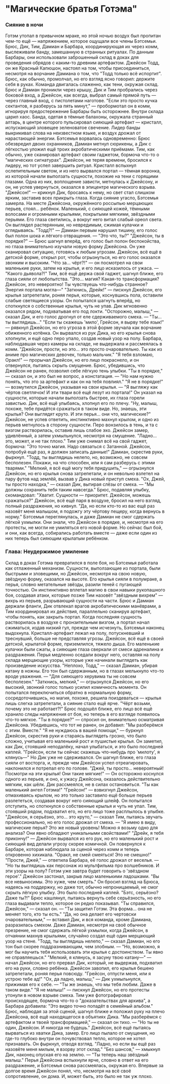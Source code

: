 # "Магические братья Готэма"
### Сияние в ночи
Готэм утопал в привычном мраке, но этой ночью воздух был пропитан чем-то ещё — напряжением, которое ощущали все члены Бэтсемьи. Брюс, Дик, Тим, Дамиан и Барбара, координирующая их через комм, выслеживали банду, замешанную в странных ритуалах. По данным Барбары, они использовали заброшенный склад в доках для проведения обрядов с каким-то древним артефактом. Джейсон Тодд, он же Красный Капюшон, настоял на том, чтобы присоединиться, несмотря на ворчание Дамиана о том, что "Тодд только всё испортит". Брюс, как обычно, промолчал, но его взгляд ясно говорил: держите себя в руках.
Команда двигалась слаженно, как тени, окружая склад. Брюс и Дамиан проникли через крышу, Дик и Тим пробрались через боковой вход, а Джейсон, как всегда, выбрал самый прямой путь — через главный вход, с пистолетами наготове. "Если это просто кучка сектантов, я разберусь за пять минут," — пробормотал он в комм, игнорируя предостережение Барбары быть осторожнее.
Внутри склада царил хаос. Банда, одетая в тёмные балахоны, окружала странный алтарь, в центре которого пульсировал сияющий артефакт — кристалл, испускающий зловещее зеленоватое свечение. Лидер банды выкрикивал слова на неизвестном языке, и воздух дрожал от нарастающей энергии. Бэтсемья ворвалась одновременно: Брюс обезвредил двоих охранников, Дамиан метнул сюрикены, а Дик с лёгкостью уложил ещё троих акробатическими приёмами. Тим, как обычно, уже сканировал артефакт своим гаджетом, бормоча что-то о "магических сигнатурах".
Джейсон, не теряя времени, бросился к лидеру, но тот успел завершить ритуал. Кристалл вспыхнул ослепительным светом, и из него вырвался портал — тёмная воронка, из которой начали выползать сущности, похожие на тени с горящими глазами. Одна из них, воплощение зависти, метнулась к Джейсону, и он, не успев увернуться, оказался в эпицентре магического взрыва.
"Джейсон!" — крикнул Дик, бросаясь к нему, но свет стал слишком ярким, заставив всех прикрыть глаза. Когда сияние угасло, Бэтсемья замерла. На месте Джейсона, окружённого россыпью мерцающих перьев, стоял… ребёнок. Маленький, с сияющей кожей, тёмными волосами и огромными крыльями, покрытыми мягкими, звёздными перьями. Его глаза светились, а вокруг него витал слабый ореол света. Он выглядел растерянным, но невредимым, сжимая кулачки и оглядываясь.
"Тодд?!" — Дамиан первым нарушил тишину, его голос был полон шока и лёгкого отвращения. — "Это что, ты?"
"Джейсон, ты в порядке?" — Брюс шагнул вперёд, его голос был полон беспокойства, но глаза внимательно изучали новую форму Джейсона. Он уже сканировал ситуацию, готовясь к любым угрозам.
Джейсон, всё ещё в детской форме, открыл рот, чтобы огрызнуться, но его голос оказался звонким и высоким. "Что за… чёрт?!" — он посмотрел на свои маленькие руки, затем на крылья, и его лицо исказилось от ужаса. — "Какого дьявола?!"
Тим, всё ещё держа свой гаджет, шагнул ближе, его глаза сияли от любопытства. "Это… магия? Какая-то трансформация? Джейсон, это невероятно! Ты чувствуешь что-нибудь странное? Энергия портала могла—"
"Заткнись, Дрейк!" — пискнул Джейсон, его крылья затрепетали, роняя перья, которые, коснувшись пола, оставили слабые светящиеся узоры. Он попытался шагнуть вперёд, но споткнулся о собственные крылья, чуть не упав. Дик мгновенно оказался рядом, подхватывая его под локти.
"Осторожно, малыш," — сказал Дик, и его голос дрогнул от еле сдерживаемого смеха. — "Ты… ты выглядишь…"
"Если ты скажешь 'мило', Грейсон, я вырву тебе язык!" — рявкнул Джейсон, но его угроза в этой форме звучала как ворчание обиженного котёнка. Он вырвался из рук Дика, но его крылья снова хлопнули, и ещё одно перо упало, создав новый узор на полу.
Барбара, наблюдавшая через камеры на складе, не выдержала и рассмеялась в комм. "Джейсон, прости, но это… это просто очаровательно. Ты как из аниме про магических девочек, только мальчик."
"Я тебя взломаю, Оракл!" — прорычал Джейсон, но его лицо покраснело, и он отвернулся, пытаясь скрыть смущение.
Брюс, убедившись, что Джейсон не ранен, позволил себе лёгкую тень улыбки. "Ты в порядке," — сказал он, и это был не вопрос, а констатация. — "Но нам нужно понять, что это за артефакт и как он на тебя повлиял."
"Я не в порядке!" — возмутился Джейсон, указывая на свои крылья. — "Я выгляжу как чёртов светлячок! И эти твари всё ещё лезут из портала!" Он указал на сущности, которые начали выползать быстрее, их глаза горели завистью.
Дик, всё ещё улыбаясь, хлопнул его по плечу. "Ну, малыш, похоже, тебе придётся сражаться в таком виде. Но, знаешь, эти крылья? Они выглядят круто. И эти перья… они что, магические?"
Джейсон, не успев ответить, инстинктивно махнул крылом, и одно из перьев метнулось в сторону сущности. Перо вонзилось в тень, и та с визгом растворилась, оставив лишь слабое эхо. Джейсон замер, удивлённый, а затем ухмыльнулся, несмотря на смущение. "Ладно… это, может, и не так плохо."
Тим уже снимал всё на свой гаджет, бормоча: "Это точно магия. Надо связаться с Затанной. Джейсон, попробуй ещё раз, я должен записать данные!"
Дамиан, скрестив руки, фыркнул. "Тодд, ты выглядишь нелепо, но, возможно, не совсем бесполезен. Покажи, на что способен, или я сам разберусь с этими тварями."
"Мелкий, я всё ещё могу тебя придушить," — огрызнулся Джейсон, но его крылья снова затрепетали, и он невольно взлетел на пару футов над землёй, вызвав у Дика новый приступ смеха.
"Ох, Джей, ты просто находка," — сказал Дик, вытирая слёзы от смеха. — "Мы должны сохранить тебя таким навсегда."
Брюс, подавляя улыбку, скомандовал: "Хватит. Сущности — приоритет. Джейсон, можешь сражаться?"
Джейсон, всё ещё паря в воздухе, бросил на него взгляд, полный раздражения, но кивнул. "Да, но если кто-то из вас ещё раз назовёт меня малышом, я подожгу эту чёртову пещеру, когда вернусь в норму."
Бэтсемья переглянулась, и даже Дамиан не смог сдержать лёгкой ухмылки. Они знали, что Джейсон в порядке, и, несмотря на его протесты, не могли не умиляться его новой форме. Но сейчас был бой, и они, как всегда, собирались работать вместе — даже если один из них теперь был сияющим крылатым ребёнком.


### Глава: Неудержимое умиление
Склад в доках Готэма превратился в поле боя, но Бэтсемья работала как отлаженный механизм. Сущности, выползающие из портала, были быстрыми и зловещими, но Джейсон, несмотря на свою новую, звёздную форму, оказался на высоте. Его крылья сияли в полумраке, а перья, словно метательные звёзды, разили теней с пугающей точностью. Он инстинктивно вплетал магию в свои навыки рукопашного боя, создавая атаки, которые позже Тим назовёт "звёздным вихрем" — вихрь из перьев, разрывающий сущности на части. Брюс и Дамиан держали фланги, Дик отвлекал врагов акробатическими манёврами, а Тим координировал их действия, параллельно сканируя артефакт, чтобы понять, как закрыть портал.
Когда последняя сущность растворилась в воздухе с пронзительным визгом, а портал начал сжиматься, издав низкий гул, прежде чем исчезнуть, Бэтсемья наконец выдохнула. Кристалл-артефакт лежал на полу, потускневший и треснувший, больше не представляя угрозы. Джейсон, всё ещё в своей детской, крылатой форме, приземлился, тяжело дыша. Его маленькие кулачки были сжаты, а сияющие глаза сверкали от смеси адреналина и раздражения. Перья медленно оседали вокруг него, оставляя на полу склада мерцающие узоры, которые уже начинали выглядеть как произведение искусства.
"Неплохо, Тодд," — сказал Дамиан, убирая катану в ножны. Его тон был сдержанным, но в глазах мелькнуло что-то вроде уважения. — "Для сияющего херувима ты не совсем бесполезен."
"Заткнись, мелкий," — огрызнулся Джейсон, но его высокий, звонкий голос только усилил комичность момента. Он попытался переключиться обратно в нормальную форму, сосредоточившись, но магия, похоже, решила поиздеваться — крылья лишь слегка затрепетали, а сияние стало ещё ярче. "Чёрт возьми, почему это не работает?!"
Брюс подошёл ближе, его лицо всё ещё хранило следы напряжения от боя, но теперь в его взгляде появилось что-то мягкое. "Ты в порядке?" — спросил он, внимательно осматривая Джейсона. Убедившись, что тот не ранен, он добавил: "Мы разберёмся с этим. Вместе."
"Я не нуждаюсь в вашей помощи," — буркнул Джейсон, скрестив руки и стараясь выглядеть грозно, что было сложно, учитывая его маленький рост и пушистые крылья. Он заметил, как Дик, стоявший неподалёку, начал улыбаться, и это было последней каплей. "Грейсон, если ты сейчас скажешь что-нибудь про 'милоту', я клянусь—"
Но Дик уже не сдерживался. Он шагнул ближе, его глаза сияли от восторга, и, прежде чем Джейсон успел отреагировать, наклонился и потрепал его по голове. "Джей, ты просто… невероятный! Посмотри на эти крылья! Они такие мягкие!" — Он осторожно коснулся одного из перьев, и оно, к ужасу Джейсона, оказалось действительно мягким, как шёлк. Дик рассмеялся, не в силах остановиться. "Ты как маленький ангел Готэма!"
"Грейсон!" — взвизгнул Джейсон, отмахиваясь крылом, но это только заставило ещё больше перьев разлететься, создавая вокруг него сияющий шлейф. Он попытался отступить, но споткнулся о собственные крылья и чуть не упал. Тим, стоявший рядом, подхватил его, но его лицо тоже расплылось в улыбке.
"Джейсон, я серьёзно, это… это круто," — сказал Тим, пытаясь звучать профессионально, но его голос дрожал от смеха. — "Я имею в виду, магические перья? Это же новый уровень! Можно я возьму одно для анализа? Они явно обладают уникальными свойствами!"
"Дрейк, я тебя прикончу!" — Джейсон вырвался из его рук, но его маленький рост и сияющий вид делали угрозу скорее комичной. Он повернулся к Барбаре, которая наблюдала за сценой через комм и теперь откровенно хихикала. "Оракл, не смей смеяться! Это не смешно!"
"Прости, Джей," — ответила Барбара, её голос дрожал от веселья. — "Но ты выглядишь как персонаж из мультфильма про волшебников. И эти узоры на полу? Готэм уже завтра будет говорить о 'звёздном герое'."
Джейсон застонал, закрыв лицо маленькими ладошками. "Вы все невыносимы. Это хуже, чем смерть." Он бросил взгляд на Брюса, надеясь на поддержку, но даже тот, обычно непроницаемый, не смог скрыть лёгкую улыбку. Это было последней каплей. "Бэтс, серьёзно? Даже ты?!"
Брюс кашлянул, пытаясь вернуть себе серьёзность, но его глаза выдавали тепло, которое он редко показывал. "Ты справился, Джейсон," — сказал он. — "Ты защитил Готэм. Эта форма… она не меняет того, кто ты есть."
"Да, но она делает его чертовски очаровательным," — вставил Дик, и вся команда, кроме Дамиана, разразилась смехом. Даже Дамиан, несмотря на своё обычное презрение, не смог сдержать лёгкой ухмылки, когда Джейсон, в отчаянии махнув крыльями, случайно создал ещё один мерцающий узор на стене.
"Тодд, ты выглядишь нелепо," — сказал Дамиан, но его тон был скорее поддразнивающим, чем злобным. — "Но, возможно, я мог бы научить тебя использовать эти крылья с достоинством. Ты явно не справляешься."
"Мелкий, я клянусь, я засуну твою катану—" — начал Джейсон, но его прервал Дик, который, не выдержав, подхватил его на руки, словно ребёнка. Джейсон завопил, его крылья бешено затрепетали, роняя перья повсюду. "Грейсон, отпусти меня, или я устрою тебе ад!"
"Ох, да ладно, малыш," — Дик ухмыльнулся, прижимая его к себе. — "Ты же знаешь, что мы тебя любим. Даже в таком виде."
"Я не малыш!" — пискнул Джейсон, но его протесты утонули в новом взрыве смеха. Тим уже фотографировал происходящее, бормоча что-то о "доказательствах для архива", а Барбара добавила: "Это видео точно попадёт в семейный альбом."
Брюс, наблюдая за этой сценой, шагнул ближе и положил руку на плечо Джейсона, всё ещё находящегося в объятиях Дика. "Мы разберёмся с артефактом и твоей трансформацией," — сказал он тихо. — "Но ты не один, Джейсон. И никогда не будешь."
Джейсон, всё ещё пытаясь вырваться из хватки Дика, замер. Его лицо пылало от смущения, но где-то глубоко внутри он почувствовал тепло, которое не хотел признавать. Он фыркнул, отводя взгляд. "Ладно, но если вы ещё раз назовёте меня милым, я взорву этот склад."
"Без шансов," — хмыкнул Дик, наконец опуская его на землю. — "Ты теперь наш звёздный малыш."
Перья Джейсона вспыхнули ярче, словно в ответ на его раздражение, и Бэтсемья снова рассмеялась, окружая его. Впервые за долгое время Джейсон понял, что, несмотря на всё своё сопротивление, он дома. И, может быть, это было не так уж плохо.

